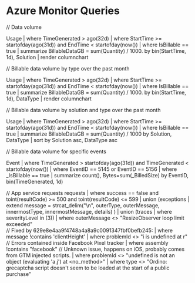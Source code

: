 # Azure Monitor Queries

// Data volume

Usage 
| where TimeGenerated > ago(32d)
| where StartTime >= startofday(ago(31d)) and EndTime < startofday(now())
| where IsBillable == true
| summarize BillableDataGB = sum(Quantity) / 1000. by bin(StartTime, 1d), Solution 
| render columnchart

// Billable data volume by type over the past month

Usage 
| where TimeGenerated > ago(32d)
| where StartTime >= startofday(ago(31d)) and EndTime < startofday(now())
| where IsBillable == true
| summarize BillableDataGB = sum(Quantity) / 1000. by bin(StartTime, 1d), DataType 
| render columnchart

// Billable data volume by solution and type over the past month

Usage 
| where TimeGenerated > ago(32d)
| where StartTime >= startofday(ago(31d)) and EndTime < startofday(now())
| where IsBillable == true
| summarize BillableDataGB = sum(Quantity) / 1000 by Solution, DataType
| sort by Solution asc, DataType asc

// Billable data volume for specific events

Event
| where TimeGenerated > startofday(ago(31d)) and TimeGenerated < startofday(now()) 
| where EventID == 5145 or EventID == 5156
| where _IsBillable == true
| summarize count(), Bytes=sum(_BilledSize) by EventID, bin(TimeGenerated, 1d)

// App service requests
requests
| where success == false and toint(resultCode) >= 500 and toint(resultCode) <= 599
| union (exceptions
    | extend message = strcat_delim("\n", outerType, outerMessage, innermostType, innermostMessage, details)
    )
| union (traces
    | where severityLevel in (3))
| where outerMessage <> "ResizeObserver loop limit exceeded"    
// Fixed by 629e8e4aa9f4748a4a8a9c0091347fbf0befb245:
| where message !contains 'clientHeight'
| where problemId <> "i is undefined at r"
// Errors contained inside Facebook Pixel tracker
| where assembly !contains "facebook"
// Unknown issue, happens on iOS,  probably comes from GTM injected scripts.
| where problemId <> "undefined is not an object (evaluating \'a.j\') at <no_method>"
| where type <> "Ordino: grecaptcha script doesn\'t seem to be loaded at the start of a public purchase"